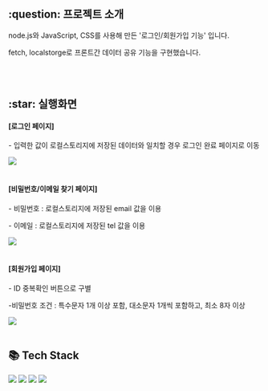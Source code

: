 <h2>:question: 프로젝트 소개</h2>
<p>node.js와 JavaScript, CSS를 사용해 만든 '로그인/회원가입 기능' 입니다.</p>
<p>fetch, localstorge로 프론트간 데이터 공유 기능을 구현했습니다.</p>
<br /><br />


<h2>:star: 실행화면</h2>
<h4>[로그인 페이지]</h4>
<p>- 입력한 값이 로컬스토리지에 저장된 데이터와 일치할 경우 로그인 완료 페이지로 이동</p>
<img src="https://github.com/user-attachments/assets/210e30f3-f72d-469c-aec3-cc018f8a666a">
<br /><br />

<h4>[비밀번호/이메일 찾기 페이지]</h4>
<p>- 비밀번호 : 로컬스토리지에 저장된 email 값을 이용</p>
<p>- 이메일 : 로컬스토리지에 저장된 tel 값을 이용</p>
<img src="https://github.com/user-attachments/assets/0da414fb-aff8-415a-bf92-deeebe28798e">
<br /><br />

<h4>[회원가입 페이지]</h4>
<p>- ID 중복확인 버튼으로 구별</p>
<p>-비밀번호 조건 : 특수문자 1개 이상 포함, 대소문자 1개씩 포함하고, 최소 8자 이상</p>
<img src="https://github.com/user-attachments/assets/7d92afe6-b928-4d11-bccd-c5acdfc7e027">
<br /><br />


<h2>📚 Tech Stack</h2>
<div>
  <img src="https://img.shields.io/badge/node.js-6DA55F?style=flat&logo=node.js&logoColor=white" />
  <img src="https://img.shields.io/badge/CSS3-1572B6?style=flat&logo=CSS3&logoColor=white" />
  <img src="https://img.shields.io/badge/JavaScript-F7DF1E?style=flat&logo=JavaScript&logoColor=white" />
  <img src="https://img.shields.io/badge/ejs-%23A91E3E.svg?&style=flat&logo=ejs&logoColor=white"/>
</div>
